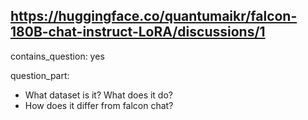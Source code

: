 ## https://huggingface.co/quantumaikr/falcon-180B-chat-instruct-LoRA/discussions/1

contains_question: yes

question_part: 
- What dataset is it? What does it do?
- How does it differ from falcon chat?
